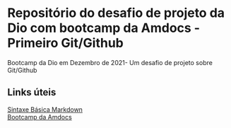 # Repositório do desafio de projeto da Dio com bootcamp da Amdocs - Primeiro Git/Github
Bootcamp da Dio em Dezembro de 2021- Um desafio de projeto sobre Git/Github

## Links úteis
[Sintaxe Básica Markdown](https://www.markdownguide.org/basic-syntax/)<br>
[Bootcamp da Amdocs](https://web.dio.me/track/amdocs-java-developer)

